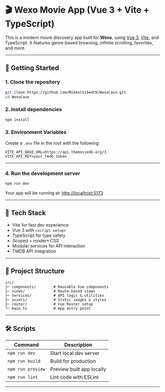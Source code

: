 # 🎬 Wexo Movie App (Vue 3 + Vite + TypeScript)

This is a modern movie discovery app built for **Wexo**, using [Vue 3](https://vuejs.org/), [Vite](https://vitejs.dev/), and TypeScript. It features genre-based browsing, infinite scrolling, favorites, and more.

---

## 🚀 Getting Started

### 1. Clone the repository

```bash
git clone https://github.com/MikkelVibeUCN/WexoCase.git
cd WexoCase
```

### 2. Install dependencies

```bash
npm install
```

### 3. Environment Variables

Create a `.env` file in the root with the following:

```
VITE_API_BASE_URL=https://api.themoviedb.org/3
VITE_API_KEY=your_tmdb_token
```

---

### 4. Run the development server

```bash
npm run dev
```

Your app will be running at: [http://localhost:5173](http://localhost:5173)

---

## 🧪 Tech Stack

- Vite for fast dev experience
- Vue 3 with `<script setup>`
- TypeScript for type safety
- Scoped + modern CSS
- Modular services for API interaction
- TMDB API integration

---

## 📁 Project Structure

```
src/
├─ components/        # Reusable Vue components
├─ views/             # Route-based views
├─ Services/          # API logic & utilities
├─ assets/            # Static images & styles
├─ router/            # Vue Router setup
└─ main.ts            # App entry point
```

---



## 🛠 Scripts

| Command           | Description                 |
|------------------|-----------------------------|
| `npm run dev`     | Start local dev server      |
| `npm run build`   | Build for production        |
| `npm run preview` | Preview built app locally   |
| `npm run lint`    | Lint code with ESLint       |

---
